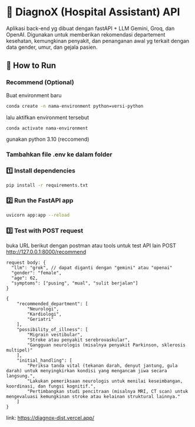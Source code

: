 # 🏥 DiagnoX (Hospital Assistant) API

Aplikasi back-end yg dibuat dengan fastAPI + LLM Gemini, Groq, dan OpenAI. 
Digunakan untuk memberikan rekomendasi departement kesehatan, kemungkinan penyakit, dan penanganan awal yg terkait dengan data gender, umur, dan gejala pasien.

## 🚀 How to Run

### Recommend (Optional)
Buat environment baru
```bash
conda create -n nama-environment python=versi-python
```
lalu aktifkan environment tersebut
```bash
conda activate nama-environment
```
gunakan python 3.10 (reccomend)

### Tambahkan file .env ke dalam folder

### 1️⃣ Install dependencies
```bash
pip install -r requirements.txt
```

### 2️⃣ Run the FastAPI app
```bash
uvicorn app:app --reload
```

### 3️⃣ Test with POST request
buka URL berikut dengan postman atau tools untuk test API lain 
POST http://127.0.0.1:8000/recommend

```
request body: {
  "llm": "grok", // dapat diganti dengan "gemini" atau "openai"
  "gender": "female",
  "age": 62,
  "symptoms": ["pusing", "mual", "sulit berjalan"]
}
```

```
{
    "recommended_department": [
        "Neurologi",
        "Kardiologi",
        "Geriatri"
    ],
    "possibility_of_illness": [
        "Migrain vestibular",
        "Stroke atau penyakit serebrovaskular",
        "Gangguan neurologis (misalnya penyakit Parkinson, sklerosis multipel)"
    ],
    "initial_handling": [
        "Periksa tanda vital (tekanan darah, denyut jantung, gula darah) untuk menyingkirkan kondisi yang mengancam jiwa secara langsung.",
        "Lakukan pemeriksaan neurologis untuk menilai keseimbangan, koordinasi, dan fungsi kognitif.",
        "Pertimbangkan studi pencitraan (misalnya MRI, CT scan) untuk mengevaluasi kemungkinan stroke atau kelainan struktural lainnya."
    ]
}
```

link: https://diagnox-dist.vercel.app/